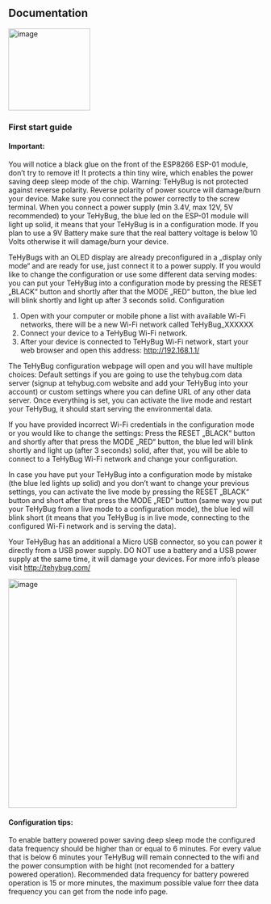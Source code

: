 ## Documentation

<img width="162" alt="image" src="https://user-images.githubusercontent.com/12110353/195143144-973e6885-3d0a-4044-841f-b1f275f12c93.png">

### First start guide

#### Important: 

You will notice a black glue on the front of the ESP8266 ESP-01 module, don’t try to remove it! It protects a thin tiny wire, which enables the power saving deep sleep mode of the chip.
Warning: TeHyBug is not protected against reverse polarity. Reverse polarity of power source will damage/burn your device. Make sure you connect the power correctly to the screw terminal.
When you connect a power supply (min 3.4V, max 12V, 5V recommended) to your TeHyBug, the blue led on the ESP-01 module will light up solid, it means that your TeHyBug is in a configuration mode.
If you plan to use a 9V Battery make sure that the real battery voltage is below 10 Volts otherwise it will damage/burn your device.

TeHyBugs with an OLED display are already preconfigured in a „display only mode“ and are ready for use, just connect it to a power supply. If you would like to change the configuration or use some different data serving modes: you can put your TeHyBug into a configuration mode by pressing the RESET „BLACK“ button and shortly after that the MODE „RED“ button, the blue led will blink shortly and light up after 3 seconds solid.
Configuration
1.	Open with your computer or mobile phone a list with available Wi-Fi networks, there will be a new Wi-Fi network called TeHyBug_XXXXXX
2.	Connect your device to a TeHyBug Wi-Fi network.    
3.	After your device is connected to TeHyBug Wi-Fi network, start your web browser and open this address: http://192.168.1.1/

The TeHyBug configuration webpage will open and you will have multiple choices: 
Default settings if you are going to use the tehybug.com data server (signup at tehybug.com website and add your TeHyBug into your account) or custom settings where you can define URL of any other data server. Once everything is set, you can activate the live mode and restart your TeHyBug, it should start serving the environmental data.

If you have provided incorrect Wi-Fi credentials in the configuration mode or you would like to change the settings:
Press the RESET „BLACK“ button and shortly after that press the MODE „RED“ button, the blue led will blink shortly and light up (after 3 seconds) solid, after that, you will be able to connect to a TeHyBug Wi-Fi network and change your configuration. 

In case you have put your TeHyBug into a configuration mode by mistake (the blue led lights up solid) and you don’t want to change your previous settings, you can activate the live mode by pressing the RESET „BLACK“ button and short after that press the MODE „RED“ button (same way you put your TeHyBug from a live mode to a configuration mode), the blue led will blink short (it means that you TeHyBug is in live mode, connecting to the configured Wi-Fi network and is serving the data).

Your TeHyBug has an additional a Micro USB connector, so you can power it directly from a USB power supply. DO NOT use a battery and a USB power supply at the same time, it will damage your devices.
For more info’s please visit http://tehybug.com/

<img width="453" alt="image" src="https://user-images.githubusercontent.com/12110353/195143010-7ac8ccf5-6283-4824-8fe2-9d40e3a58f26.png">

#### Configuration tips:
To enable battery powered power saving deep sleep mode the configured data frequency should be higher than or equal to 6 minutes. For every value that is below 6 minutes your TeHyBug will remain connected to the wifi and the power consumption with be hight (not recomended for a battery powered operation).
Recommended data frequency for battery powered operation is 15 or more minutes, the maximum possible value forr thee data frequency you can get from the node info page.

